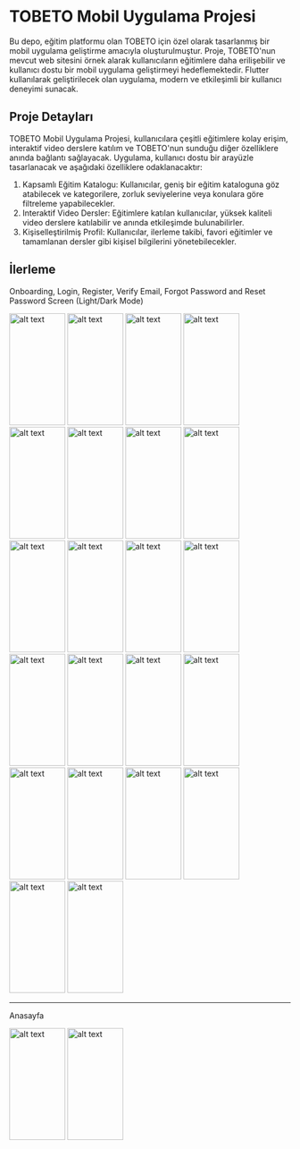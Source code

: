# TOBETO Mobil Uygulama Projesi

Bu depo, eğitim platformu olan TOBETO için özel olarak tasarlanmış bir mobil uygulama geliştirme amacıyla oluşturulmuştur. Proje, TOBETO'nun mevcut web sitesini örnek alarak kullanıcıların eğitimlere daha erilişebilir ve kullanıcı dostu bir mobil uygulama geliştirmeyi hedeflemektedir. Flutter kullanılarak geliştirilecek olan uygulama, modern ve etkileşimli bir kullanıcı deneyimi sunacak.

## Proje Detayları

TOBETO Mobil Uygulama Projesi, kullanıcılara çeşitli eğitimlere kolay erişim, interaktif video derslere katılım ve TOBETO'nun sunduğu diğer özelliklere anında bağlantı sağlayacak. Uygulama, kullanıcı dostu bir arayüzle tasarlanacak ve aşağıdaki özelliklere odaklanacaktır:

1. Kapsamlı Eğitim Katalogu: Kullanıcılar, geniş bir eğitim kataloguna göz atabilecek ve kategorilere, zorluk seviyelerine veya konulara göre filtreleme yapabilecekler.
2. Interaktif Video Dersler: Eğitimlere katılan kullanıcılar, yüksek kaliteli video derslere katılabilir ve anında etkileşimde bulunabilirler.
3. Kişiselleştirilmiş Profil: Kullanıcılar, ilerleme takibi, favori eğitimler ve tamamlanan dersler gibi kişisel bilgilerini yönetebilecekler.

## İlerleme

Onboarding, Login, Register, Verify Email, Forgot Password and Reset Password Screen (Light/Dark Mode)

<img src="https://github.com/ozlemkayyaa/TobetoApp/assets/126676960/9eb44f60-e23a-4c50-94b1-af0295b98718" alt="alt text" width="100" height="200">
<img src="https://github.com/ozlemkayyaa/TobetoApp/assets/126676960/cdf325de-abe7-49a0-be72-0b1f7d15ae89" alt="alt text" width="100" height="200">
<img src="https://github.com/ozlemkayyaa/TobetoApp/assets/126676960/0fffd863-d721-48ef-b28d-8810840802c1" alt="alt text" width="100" height="200">
<img src="https://github.com/ozlemkayyaa/TobetoApp/assets/126676960/6e056137-6f0e-4d26-b31d-64e37a3456c5" alt="alt text" width="100" height="200">
<img src="https://github.com/ozlemkayyaa/TobetoApp/assets/126676960/3c57fcc0-2393-4700-bbd1-1a86df21ef9f" alt="alt text" width="100" height="200">
<img src="https://github.com/ozlemkayyaa/TobetoApp/assets/126676960/cdaf2de0-f78f-4fe3-9e76-a7c9dd57e87a" alt="alt text" width="100" height="200">
<img src="https://github.com/ozlemkayyaa/TobetoApp/assets/126676960/29c94a8e-b7d8-4c1e-a296-30f895b3c246" alt="alt text" width="100" height="200">
<img src="https://github.com/ozlemkayyaa/TobetoApp/assets/126676960/b8d1f4da-2faa-4fb4-9148-99eb8fde8829" alt="alt text" width="100" height="200">
<img src="https://github.com/ozlemkayyaa/TobetoApp/assets/126676960/38a9bb37-8718-49d1-a0f5-637ae8b00936" alt="alt text" width="100" height="200">
<img src="https://github.com/ozlemkayyaa/TobetoApp/assets/126676960/7ac4c96f-c14b-45e6-985a-eb2f85296a86" alt="alt text" width="100" height="200">
<img src="https://github.com/ozlemkayyaa/TobetoApp/assets/126676960/d29d8220-0899-4e59-9c28-60f1b63634dc" alt="alt text" width="100" height="200">

<img src="https://github.com/ozlemkayyaa/TobetoApp/assets/126676960/d8aecc9a-7f81-4615-957b-1b469f5d6847" alt="alt text" width="100" height="200">
<img src="https://github.com/ozlemkayyaa/TobetoApp/assets/126676960/3f7e4220-33b5-44f9-abf1-ad831c3a372e" alt="alt text" width="100" height="200">
<img src="https://github.com/ozlemkayyaa/TobetoApp/assets/126676960/f354eddd-2487-426a-9783-751e4c724568" alt="alt text" width="100" height="200">
<img src="https://github.com/ozlemkayyaa/TobetoApp/assets/126676960/cc786c60-1cf6-4b17-9a5a-f2bee933bd90e" alt="alt text" width="100" height="200">
<img src="https://github.com/ozlemkayyaa/TobetoApp/assets/126676960/942c155b-c177-4882-b660-8b7069210443" alt="alt text" width="100" height="200">
<img src="https://github.com/ozlemkayyaa/TobetoApp/assets/126676960/6b795d2b-c055-4fb5-830b-3e940f740966" alt="alt text" width="100" height="200">
<img src="https://github.com/ozlemkayyaa/TobetoApp/assets/126676960/92bf7105-86fe-4f82-97d5-bda8152715b3" alt="alt text" width="100" height="200">
<img src="https://github.com/ozlemkayyaa/TobetoApp/assets/126676960/0d4c3014-281f-4d51-a446-a5660a19dcc9" alt="alt text" width="100" height="200">
<img src="https://github.com/ozlemkayyaa/TobetoApp/assets/126676960/51e44425-7128-425f-bac9-aad75cc48437" alt="alt text" width="100" height="200">
<img src="https://github.com/ozlemkayyaa/TobetoApp/assets/126676960/3b86b713-376a-4017-83de-57d1169427a0" alt="alt text" width="100" height="200">
<img src="https://github.com/ozlemkayyaa/TobetoApp/assets/126676960/4f4ea220-f64d-4255-a6eb-a5dc94d9cde5" alt="alt text" width="100" height="200">

<hr>

Anasayfa

<img src="https://github.com/ozlemkayyaa/TobetoApp/assets/126676960/203b58bc-391d-4668-889e-05acb79a3a68" alt="alt text" width="100" height="200">
<img src="https://github.com/ozlemkayyaa/TobetoApp/assets/126676960/1c8ceb3f-949f-476a-aa31-1870de0d6383" alt="alt text" width="100" height="200">





